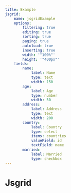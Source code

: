 ```yaml
---
title: Example
jsgrid:
    name: jsgridExample
    options:
        filtering: true
        editing: true
        sorting: true
        paging: true
        autoload: true
        inserting: true
        width: '"100%"'
        height: '"400px"'
    fields:
        name:
            label: Name
            type: text
            width: 150
        age:
            label: Age
            type: number
            width: 50
        address:
            label: Address
            type: text
            width: 200
        country:
            label: Country
            type: select
            items: countries
            valueField: id
            textField: name
        married:
            label: Married
            type: checkbox
---
```

# Jsgrid
